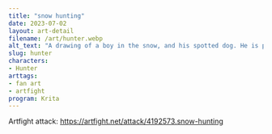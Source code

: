 ```yaml
---
title: "snow hunting"
date: 2023-07-02
layout: art-detail
filename: /art/hunter.webp
alt_text: "A drawing of a boy in the snow, and his spotted dog. He is pointing at something for him to fetch."
slug: hunter
characters:
- Hunter
arttags:
- fan art
- artfight
program: Krita
---
```

Artfight attack: https://artfight.net/attack/4192573.snow-hunting
